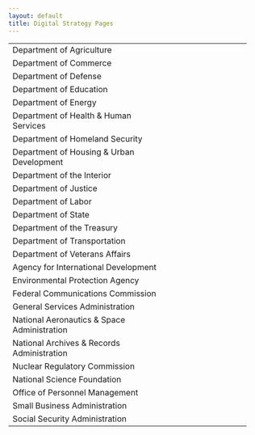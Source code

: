 ```yaml
---
layout: default
title: Digital Strategy Pages
---
```

<table style="border-collapse: collapse" align="center">
<tbody>
<tr>
<td style="width: 288px;height: 15px">Department of Agriculture</td>
<td style="text-align: center;width: 40px;height: 15px"><a href="http://www.usda.gov/digitalstrategy"><img src="http://gsablogs.gsa.gov/dsic/files/2012/08/html.png" alt="" /></a></td>
<td style="text-align: center;width: 40px;height: 15px"><a href="http://www.usda.gov/digitalstrategy.xml"><img src="http://gsablogs.gsa.gov/dsic/files/2012/08/xml.png" alt="" /></a></td>
<td style="text-align: center;width: 40px;height: 15px"><a href="http://www.usda.gov/digitalstrategy.json"><img src="http://gsablogs.gsa.gov/dsic/files/2012/08/json.png" alt="" /></a></td>
</tr>
<tr>
<td style="width: 288px;height: 15px">Department of Commerce</td>
<td style="text-align: center;width: 40px;height: 15px"><a href="http://www.commerce.gov/digitalstrategy"><img src="http://gsablogs.gsa.gov/dsic/files/2012/08/html.png" alt="" /></a></td>
<td style="text-align: center;width: 40px;height: 15px"><a href="http://www.commerce.gov/digitalstrategy.xml"><img src="http://gsablogs.gsa.gov/dsic/files/2012/08/xml.png" alt="" /></a></td>
<td style="text-align: center;width: 40px;height: 15px"><a href="http://www.commerce.gov/digitalstrategy.json"><img src="http://gsablogs.gsa.gov/dsic/files/2012/08/json.png" alt="" /></a></td>
</tr>
<tr>
<td style="width: 288px;height: 15px">Department of Defense</td>
<td style="text-align: center;width: 40px;height: 15px"><a href="http://www.defense.gov/digitalstrategy.html"><img src="http://gsablogs.gsa.gov/dsic/files/2012/08/html.png" alt="" /></a></td>
<td style="text-align: center;width: 40px;height: 15px"><a href="http://www.defense.gov/digitalstrategy.xml"><img src="http://gsablogs.gsa.gov/dsic/files/2012/08/xml.png" alt="" /></a></td>
<td style="text-align: center;width: 40px;height: 15px"><a href="http://www.defense.gov/digitalstrategy.json"><img src="http://gsablogs.gsa.gov/dsic/files/2012/08/json.png" alt="" /></a></td>
</tr>
<tr>
<td style="width: 288px;height: 15px">Department of Education</td>
<td style="text-align: center;width: 40px;height: 15px"><a href="http://www.ed.gov/digitalstrategy"><img src="http://gsablogs.gsa.gov/dsic/files/2012/08/html.png" alt="" /></a></td>
<td style="text-align: center;width: 40px;height: 15px"><a href="http://www.ed.gov/digitalstrategy.xml"><img src="http://gsablogs.gsa.gov/dsic/files/2012/08/xml.png" alt="" /></a></td>
<td style="text-align: center;width: 40px;height: 15px"><a href="http://www.ed.gov/digitalstrategy.json"><img src="http://gsablogs.gsa.gov/dsic/files/2012/08/json.png" alt="" /></a></td>
</tr>
<tr>
<td style="width: 288px;height: 15px">Department of Energy</td>
<td style="text-align: center;width: 40px;height: 15px"><a href="http://www.energy.gov/digitalstrategy.html"><img src="http://gsablogs.gsa.gov/dsic/files/2012/08/html.png" alt="" /></a></td>
<td style="text-align: center;width: 40px;height: 15px"><a href="http://www.energy.gov/digitalstrategy.xml"><img src="http://gsablogs.gsa.gov/dsic/files/2012/08/xml.png" alt="" /></a></td>
<td style="text-align: center;width: 40px;height: 15px"><a href="http://www.energy.gov/digitalstrategy.json"><img src="http://gsablogs.gsa.gov/dsic/files/2012/08/json.png" alt="" /></a></td>
</tr>
<tr>
<td style="width: 288px;height: 15px">Department of Health &amp; Human Services</td>
<td style="text-align: center;width: 40px;height: 15px"><a href="http://www.hhs.gov/digitalstrategy"><img src="http://gsablogs.gsa.gov/dsic/files/2012/08/html.png" alt="" width="36" height="14" /></a></td>
<td style="text-align: center;width: 40px;height: 15px"><a href="http://www.hhs.gov/digitalstrategy.xml"><img src="http://gsablogs.gsa.gov/dsic/files/2012/08/xml.png" alt="" /></a></td>
<td style="text-align: center;width: 40px;height: 15px"><a href="http://www.hhs.gov/digitalstrategy.json"><img src="http://gsablogs.gsa.gov/dsic/files/2012/08/json.png" alt="" /></a></td>
</tr>
<tr>
<td style="width: 288px;height: 15px">Department of Homeland Security</td>
<td style="text-align: center;width: 40px;height: 15px"><a href="http://www.dhs.gov/digitalstrategy"><img src="http://gsablogs.gsa.gov/dsic/files/2012/08/html.png" alt="" /></a></td>
<td style="text-align: center;width: 40px;height: 15px"><a href="http://www.dhs.gov/digitalstrategy.xml"><img src="http://gsablogs.gsa.gov/dsic/files/2012/08/xml.png" alt="" /></a></td>
<td style="text-align: center;width: 40px;height: 15px"><a href="http://www.dhs.gov/digitalstrategy.json"><img src="http://gsablogs.gsa.gov/dsic/files/2012/08/json.png" alt="" /></a></td>
</tr>
<tr>
<td style="width: 288px;height: 15px">Department of Housing &amp; Urban Development</td>
<td style="text-align: center;width: 40px;height: 15px"><a href="http://www.hud.gov/digitalstrategy"><img src="http://gsablogs.gsa.gov/dsic/files/2012/08/html.png" alt="" width="36" height="14" /></a></td>
<td style="text-align: center;width: 40px;height: 15px"><a href="http://www.hud.gov/digitalstrategy.xml"><img src="http://gsablogs.gsa.gov/dsic/files/2012/08/xml.png" alt="" /></a></td>
<td style="text-align: center;width: 40px;height: 15px"><a href="http://www.hud.gov/digitalstrategy.json"><img src="http://gsablogs.gsa.gov/dsic/files/2012/08/json.png" alt="" /></a></td>
</tr>
<tr>
<td style="width: 288px;height: 15px">Department of the Interior</td>
<td style="text-align: center;width: 40px;height: 15px"><a href="http://www.doi.gov/digitalstrategy"><img src="http://gsablogs.gsa.gov/dsic/files/2012/08/html.png" alt="" /></a></td>
<td style="text-align: center;width: 40px;height: 15px"><a href="http://www.doi.gov/digitalstrategy/upload/digitalstrategy.xml"><img src="http://gsablogs.gsa.gov/dsic/files/2012/08/xml.png" alt="" /></a></td>
<td style="text-align: center;width: 40px;height: 15px"><a href="http://www.doi.gov/digitalstrategy/upload/digitalstrategy.json"><img src="http://gsablogs.gsa.gov/dsic/files/2012/08/json.png" alt="" /></a></td>
</tr>
<tr>
<td style="width: 288px;height: 15px">Department of Justice</td>
<td style="text-align: center;width: 40px;height: 15px"><a href="http://www.justice.gov/digitalstrategy"><img src="http://gsablogs.gsa.gov/dsic/files/2012/08/html.png" alt="" /></a></td>
<td style="text-align: center;width: 40px;height: 15px"><a href="http://www.justice.gov/digitalstrategy.xml"><img src="http://gsablogs.gsa.gov/dsic/files/2012/08/xml.png" alt="" /></a></td>
<td style="text-align: center;width: 40px;height: 15px"><a href="http://www.justice.gov/digitalstrategy.json"><img src="http://gsablogs.gsa.gov/dsic/files/2012/08/json.png" alt="" /></a></td>
</tr>
<tr>
<td style="width: 288px;height: 15px">Department of Labor</td>
<td style="text-align: center;width: 40px;height: 15px"><a href="http://www.dol.gov/digitalstrategy.html"><img src="http://gsablogs.gsa.gov/dsic/files/2012/08/html.png" alt="" /></a></td>
<td style="text-align: center;width: 40px;height: 15px"><a href="http://www.dol.gov/digitalstrategy.xml"><img src="http://gsablogs.gsa.gov/dsic/files/2012/08/xml.png" alt="" /></a></td>
<td style="text-align: center;width: 40px;height: 15px"><a href="http://www.dol.gov/digitalstrategy.json"><img src="http://gsablogs.gsa.gov/dsic/files/2012/08/json.png" alt="" /></a></td>
</tr>
<tr>
<td style="width: 288px;height: 15px">Department of State</td>
<td style="text-align: center;width: 40px;height: 15px"><a href="http://www.state.gov/digitalstrategy"><img src="http://gsablogs.gsa.gov/dsic/files/2012/08/html.png" alt="" /></a></td>
<td style="text-align: center;width: 40px;height: 15px"><a href="http://www.state.gov/digitalstrategy.xml"><img src="http://gsablogs.gsa.gov/dsic/files/2012/08/xml.png" alt="" /></a></td>
<td style="text-align: center;width: 40px;height: 15px"><a href="http://www.state.gov/digitalstrategy.json"><img src="http://gsablogs.gsa.gov/dsic/files/2012/08/json.png" alt="" /></a></td>
</tr>
<tr>
<td style="width: 288px;height: 15px">Department of the Treasury</td>
<td style="text-align: center;width: 40px;height: 15px"><a href="http://www.treasury.gov/digitalstrategy"><img src="http://gsablogs.gsa.gov/dsic/files/2012/08/html.png" alt="" /></a></td>
<td style="text-align: center;width: 40px;height: 15px"><a href="http://www.treasury.gov/digitalstrategy.xml"><img src="http://gsablogs.gsa.gov/dsic/files/2012/08/xml.png" alt="" /></a></td>
<td style="text-align: center;width: 40px;height: 15px"><a href="http://www.treasury.gov/digitalstrategy.json"><img src="http://gsablogs.gsa.gov/dsic/files/2012/08/json.png" alt="" /></a></td>
</tr>
<tr>
<td style="width: 288px;height: 15px">Department of Transportation</td>
<td style="text-align: center;width: 40px;height: 15px"><a href="http://www.dot.gov/digitalstrategy"><img src="http://gsablogs.gsa.gov/dsic/files/2012/08/html.png" alt="" /></a></td>
<td style="text-align: center;width: 40px;height: 15px"><a href="http://www.dot.gov/digitalstrategy.xml"><img src="http://gsablogs.gsa.gov/dsic/files/2012/08/xml.png" alt="" /></a></td>
<td style="text-align: center;width: 40px;height: 15px"><a href="http://www.dot.gov/digitalstrategy.json"><img src="http://gsablogs.gsa.gov/dsic/files/2012/08/json.png" alt="" /></a></td>
</tr>
<tr>
<td style="width: 288px;height: 15px">Department of Veterans Affairs</td>
<td style="text-align: center;width: 40px;height: 15px"><a href="http://www.va.gov/digitalstrategy"><img src="http://gsablogs.gsa.gov/dsic/files/2012/08/html.png" alt="" /></a></td>
<td style="text-align: center;width: 40px;height: 15px"><a href="http://www.va.gov/digitalstrategy.xml"><img src="http://gsablogs.gsa.gov/dsic/files/2012/08/xml.png" alt="" /></a></td>
<td style="text-align: center;width: 40px;height: 15px"><a href="http://www.va.gov/digitalstrategy.json"><img src="http://gsablogs.gsa.gov/dsic/files/2012/08/json.png" alt="" /></a></td>
</tr>
<tr>
<td style="width: 288px;height: 15px">Agency for International Development</td>
<td style="text-align: center;width: 40px;height: 15px"><a href="http://www.usaid.gov/digitalstrategy"><img src="http://gsablogs.gsa.gov/dsic/files/2012/08/html.png" alt="" /></a></td>
<td style="text-align: center;width: 40px;height: 15px"><a href="http://www.usaid.gov/digitalstrategy.xml"><img src="http://gsablogs.gsa.gov/dsic/files/2012/08/xml.png" alt="" /></a></td>
<td style="text-align: center;width: 40px;height: 15px"><a href="http://www.usaid.gov/digitalstrategy.json"><img src="http://gsablogs.gsa.gov/dsic/files/2012/08/json.png" alt="" /></a></td>
</tr>
<tr>
<td style="width: 288px;height: 15px">Environmental Protection Agency</td>
<td style="text-align: center;width: 40px;height: 15px"><a href="http://www.epa.gov/digitalstrategy"><img src="http://gsablogs.gsa.gov/dsic/files/2012/08/html.png" alt="" /></a></td>
<td style="text-align: center;width: 40px;height: 15px"><a href="http://www.epa.gov/digitalstrategy.xml"><img src="http://gsablogs.gsa.gov/dsic/files/2012/08/xml.png" alt="" /></a></td>
<td style="text-align: center;width: 40px;height: 15px"><a href="http://www.epa.gov/digitalstrategy.json"><img src="http://gsablogs.gsa.gov/dsic/files/2012/08/json.png" alt="" /></a></td>
</tr>
<tr>
<td style="width: 288px;height: 15px">Federal Communications Commission</td>
<td style="text-align: center;width: 40px;height: 15px"><a href="http://www.fcc.gov/digitalstrategy"><img src="http://gsablogs.gsa.gov/dsic/files/2012/08/html.png" alt="" /></a></td>
<td style="text-align: center;width: 40px;height: 15px"><a href="http://www.fcc.gov/digitalstrategy.xml"><img src="http://gsablogs.gsa.gov/dsic/files/2012/08/xml.png" alt="" /></a></td>
<td style="text-align: center;width: 40px;height: 15px"><a href="http://www.fcc.gov/digitalstrategy.json"><img src="http://gsablogs.gsa.gov/dsic/files/2012/08/json.png" alt="" /></a></td>
</tr>
<tr>
<td style="width: 288px;height: 15px">General Services Administration</td>
<td style="text-align: center;width: 40px;height: 15px"><a href="http://www.gsa.gov/digitalstrategy"><img src="http://gsablogs.gsa.gov/dsic/files/2012/08/html.png" alt="" /></a></td>
<td style="text-align: center;width: 40px;height: 15px"><a href="http://www.gsa.gov/digitalstrategy.xml"><img src="http://gsablogs.gsa.gov/dsic/files/2012/08/xml.png" alt="" /></a></td>
<td style="text-align: center;width: 40px;height: 15px"><a href="http://www.gsa.gov/digitalstrategy.json"><img src="http://gsablogs.gsa.gov/dsic/files/2012/08/json.png" alt="" /></a></td>
</tr>
<tr>
<td style="width: 288px;height: 15px">National Aeronautics &amp; Space Administration</td>
<td style="text-align: center;width: 40px;height: 15px"><a href="http://www.nasa.gov/digitalstrategy"><img src="http://gsablogs.gsa.gov/dsic/files/2012/08/html.png" alt="" /></a></td>
<td style="text-align: center;width: 40px;height: 15px"><a href="http://www.nasa.gov/digitalstrategy.xml"><img src="http://gsablogs.gsa.gov/dsic/files/2012/08/xml.png" alt="" /></a></td>
<td style="text-align: center;width: 40px;height: 15px"><a href="http://www.nasa.gov/digitalstrategy.json"><img src="http://gsablogs.gsa.gov/dsic/files/2012/08/json.png" alt="" /></a></td>
</tr>
<tr>
<td style="width: 288px;height: 15px">National Archives &amp; Records Administration</td>
<td style="text-align: center;width: 40px;height: 15px"><a href="http://www.archives.gov/digitalstrategy"><img src="http://gsablogs.gsa.gov/dsic/files/2012/08/html.png" alt="" /></a></td>
<td style="text-align: center;width: 40px;height: 15px"><a href="http://www.archives.gov/digitalstrategy.xml"><img src="http://gsablogs.gsa.gov/dsic/files/2012/08/xml.png" alt="" /></a></td>
<td style="text-align: center;width: 40px;height: 15px"><a href="http://www.archives.gov/digitalstrategy.json"><img src="http://gsablogs.gsa.gov/dsic/files/2012/08/json.png" alt="" /></a></td>
</tr>
<tr>
<td style="width: 288px;height: 15px">Nuclear Regulatory Commission</td>
<td style="text-align: center;width: 40px;height: 15px"><a href="http://www.nrc.gov/digitalstrategy"><img src="http://gsablogs.gsa.gov/dsic/files/2012/08/html.png" alt="" /></a></td>
<td style="text-align: center;width: 40px;height: 15px"><a href="http://www.nrc.gov/digitalstrategy.xml"><img src="http://gsablogs.gsa.gov/dsic/files/2012/08/xml.png" alt="" /></a></td>
<td style="text-align: center;width: 40px;height: 15px"><a href="http://www.nrc.gov/digitalstrategy.json"><img src="http://gsablogs.gsa.gov/dsic/files/2012/08/json.png" alt="" /></a></td>
</tr>
<tr>
<td style="width: 288px;height: 15px">National Science Foundation</td>
<td style="text-align: center;width: 40px;height: 15px"><a href="http://www.nsf.gov/digitalstrategy"><img src="http://gsablogs.gsa.gov/dsic/files/2012/08/html.png" alt="" /></a></td>
<td style="text-align: center;width: 40px;height: 15px"><a href="http://www.nsf.gov/digitalstrategy.xml"><img src="http://gsablogs.gsa.gov/dsic/files/2012/08/xml.png" alt="" /></a></td>
<td style="text-align: center;width: 40px;height: 15px"><a href="http://www.nsf.gov/digitalstrategy.json"><img src="http://gsablogs.gsa.gov/dsic/files/2012/08/json.png" alt="" /></a></td>
</tr>
<tr>
<td style="width: 288px;height: 15px">Office of Personnel Management</td>
<td style="text-align: center;width: 40px;height: 15px"><a href="http://www.opm.gov/digitalstrategy"><img src="http://gsablogs.gsa.gov/dsic/files/2012/08/html.png" alt="" /></a></td>
<td style="text-align: center;width: 40px;height: 15px"><a href="http://www.opm.gov/digitalstrategy.xml"><img src="http://gsablogs.gsa.gov/dsic/files/2012/08/xml.png" alt="" /></a></td>
<td style="text-align: center;width: 40px;height: 15px"><a href="http://www.opm.gov/digitalstrategy.json"><img src="http://gsablogs.gsa.gov/dsic/files/2012/08/json.png" alt="" /></a></td>
</tr>
<tr>
<td style="width: 288px;height: 15px">Small Business Administration</td>
<td style="text-align: center;width: 40px;height: 15px"><a href="http://www.sba.gov/digitalstrategy"><img src="http://gsablogs.gsa.gov/dsic/files/2012/08/html.png" alt="" /></a></td>
<td style="text-align: center;width: 40px;height: 15px"><a href="http://www.sba.gov/digitalstrategy.xml"><img src="http://gsablogs.gsa.gov/dsic/files/2012/08/xml.png" alt="" /></a></td>
<td style="text-align: center;width: 40px;height: 15px"><a href="http://www.sba.gov/digitalstrategy.json"><img src="http://gsablogs.gsa.gov/dsic/files/2012/08/json.png" alt="" /></a></td>
</tr>
<tr>
<td style="width: 288px;height: 15px">Social Security Administration</td>
<td style="text-align: center;width: 40px;height: 15px"><a href="http://www.ssa.gov/digitalstrategy"><img src="http://gsablogs.gsa.gov/dsic/files/2012/08/html.png" alt="" /></a></td>
<td style="text-align: center;width: 40px;height: 15px"><a href="http://www.ssa.gov/digitalstrategy.xml"><img src="http://gsablogs.gsa.gov/dsic/files/2012/08/xml.png" alt="" /></a></td>
<td style="text-align: center;width: 40px;height: 15px"><a href="http://www.ssa.gov/digitalstrategy.json"><img src="http://gsablogs.gsa.gov/dsic/files/2012/08/json.png" alt="" /></a></td>
</tr>
</tbody>
</table>
